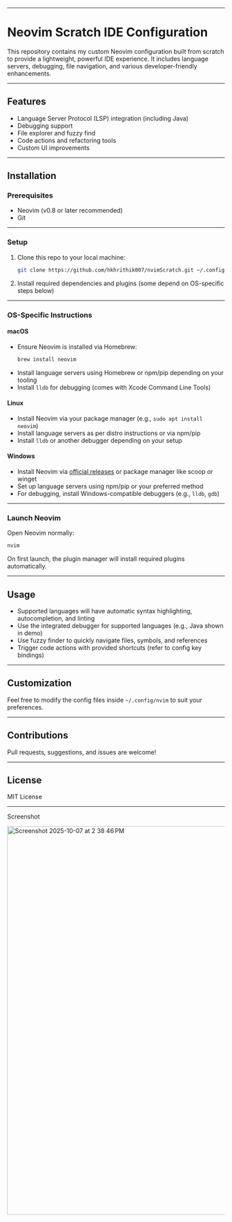 
***

# Neovim Scratch IDE Configuration  

This repository contains my custom Neovim configuration built from scratch to provide a lightweight, powerful IDE experience. It includes language servers, debugging, file navigation, and various developer-friendly enhancements.

***

## Features  
- Language Server Protocol (LSP) integration (including Java)  
- Debugging support  
- File explorer and fuzzy find  
- Code actions and refactoring tools  
- Custom UI improvements  

***

## Installation  

### Prerequisites  
- Neovim (v0.8 or later recommended)  
- Git  

***

### Setup  

1. Clone this repo to your local machine:  
   ```bash  
   git clone https://github.com/hkhrithik007/nvimScratch.git ~/.config/nvim  
   ```

2. Install required dependencies and plugins (some depend on OS-specific steps below)  

***

### OS-Specific Instructions  

#### macOS  
- Ensure Neovim is installed via Homebrew:  
  ```bash  
  brew install neovim  
  ```
- Install language servers using Homebrew or npm/pip depending on your tooling  
- Install `lldb` for debugging (comes with Xcode Command Line Tools)  

#### Linux  
- Install Neovim via your package manager (e.g., `sudo apt install neovim`)  
- Install language servers as per distro instructions or via npm/pip  
- Install `lldb` or another debugger depending on your setup  

#### Windows  
- Install Neovim via [official releases](https://github.com/neovim/neovim/releases) or package manager like scoop or winget  
- Set up language servers using npm/pip or your preferred method  
- For debugging, install Windows-compatible debuggers (e.g., `lldb`, `gdb`)  

***

### Launch Neovim  
Open Neovim normally:  
```bash  
nvim  
```
On first launch, the plugin manager will install required plugins automatically.

***

## Usage  

- Supported languages will have automatic syntax highlighting, autocompletion, and linting  
- Use the integrated debugger for supported languages (e.g., Java shown in demo)  
- Use fuzzy finder to quickly navigate files, symbols, and references  
- Trigger code actions with provided shortcuts (refer to config key bindings)  

***

## Customization  

Feel free to modify the config files inside `~/.config/nvim` to suit your preferences.

***

## Contributions  

Pull requests, suggestions, and issues are welcome!

***

## License  

MIT License  

***

Screenshot

<img width="1440" height="900" alt="Screenshot 2025-10-07 at 2 38 46 PM" src="https://github.com/user-attachments/assets/7ce5246d-3bb9-4470-a60e-73f80cd0419b" />

